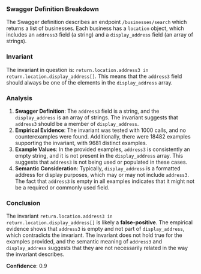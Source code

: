 ### Swagger Definition Breakdown
The Swagger definition describes an endpoint `/businesses/search` which returns a list of businesses. Each business has a `location` object, which includes an `address3` field (a string) and a `display_address` field (an array of strings).

### Invariant
The invariant in question is: `return.location.address3 in return.location.display_address[]`. This means that the `address3` field should always be one of the elements in the `display_address` array.

### Analysis
1. **Swagger Definition**: The `address3` field is a string, and the `display_address` is an array of strings. The invariant suggests that `address3` should be a member of `display_address`.
2. **Empirical Evidence**: The invariant was tested with 1000 calls, and no counterexamples were found. Additionally, there were 18482 examples supporting the invariant, with 9681 distinct examples.
3. **Example Values**: In the provided examples, `address3` is consistently an empty string, and it is not present in the `display_address` array. This suggests that `address3` is not being used or populated in these cases.
4. **Semantic Consideration**: Typically, `display_address` is a formatted address for display purposes, which may or may not include `address3`. The fact that `address3` is empty in all examples indicates that it might not be a required or commonly used field.

### Conclusion
The invariant `return.location.address3 in return.location.display_address[]` is likely a **false-positive**. The empirical evidence shows that `address3` is empty and not part of `display_address`, which contradicts the invariant. The invariant does not hold true for the examples provided, and the semantic meaning of `address3` and `display_address` suggests that they are not necessarily related in the way the invariant describes.

**Confidence**: 0.9
